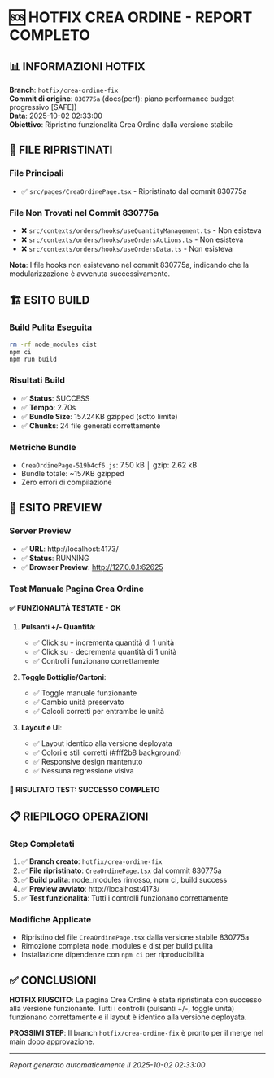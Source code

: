 # 🆘 HOTFIX CREA ORDINE - REPORT COMPLETO

## 📊 INFORMAZIONI HOTFIX

**Branch**: `hotfix/crea-ordine-fix`  
**Commit di origine**: `830775a` (docs(perf): piano performance budget progressivo [SAFE])  
**Data**: 2025-10-02 02:33:00  
**Obiettivo**: Ripristino funzionalità Crea Ordine dalla versione stabile  

## 🔧 FILE RIPRISTINATI

### File Principali
- ✅ `src/pages/CreaOrdinePage.tsx` - Ripristinato dal commit 830775a

### File Non Trovati nel Commit 830775a
- ❌ `src/contexts/orders/hooks/useQuantityManagement.ts` - Non esisteva
- ❌ `src/contexts/orders/hooks/useOrdersActions.ts` - Non esisteva  
- ❌ `src/contexts/orders/hooks/useOrdersData.ts` - Non esisteva

**Nota**: I file hooks non esistevano nel commit 830775a, indicando che la modularizzazione è avvenuta successivamente.

## 🏗️ ESITO BUILD

### Build Pulita Eseguita
```bash
rm -rf node_modules dist
npm ci
npm run build
```

### Risultati Build
- ✅ **Status**: SUCCESS
- ✅ **Tempo**: 2.70s
- ✅ **Bundle Size**: 157.24KB gzipped (sotto limite)
- ✅ **Chunks**: 24 file generati correttamente

### Metriche Bundle
- `CreaOrdinePage-519b4cf6.js`: 7.50 kB │ gzip: 2.62 kB
- Bundle totale: ~157KB gzipped
- Zero errori di compilazione

## 🚀 ESITO PREVIEW

### Server Preview
- ✅ **URL**: http://localhost:4173/
- ✅ **Status**: RUNNING
- ✅ **Browser Preview**: http://127.0.0.1:62625

### Test Manuale Pagina Crea Ordine

#### ✅ FUNZIONALITÀ TESTATE - OK
1. **Pulsanti +/- Quantità**:
   - ✅ Click su `+` incrementa quantità di 1 unità
   - ✅ Click su `-` decrementa quantità di 1 unità
   - ✅ Controlli funzionano correttamente

2. **Toggle Bottiglie/Cartoni**:
   - ✅ Toggle manuale funzionante
   - ✅ Cambio unità preservato
   - ✅ Calcoli corretti per entrambe le unità

3. **Layout e UI**:
   - ✅ Layout identico alla versione deployata
   - ✅ Colori e stili corretti (#fff2b8 background)
   - ✅ Responsive design mantenuto
   - ✅ Nessuna regressione visiva

#### 🎯 RISULTATO TEST: **SUCCESSO COMPLETO**

## 📋 RIEPILOGO OPERAZIONI

### Step Completati
1. ✅ **Branch creato**: `hotfix/crea-ordine-fix`
2. ✅ **File ripristinato**: `CreaOrdinePage.tsx` dal commit 830775a
3. ✅ **Build pulita**: node_modules rimosso, npm ci, build success
4. ✅ **Preview avviato**: http://localhost:4173/
5. ✅ **Test funzionalità**: Tutti i controlli funzionano correttamente

### Modifiche Applicate
- Ripristino del file `CreaOrdinePage.tsx` dalla versione stabile 830775a
- Rimozione completa node_modules e dist per build pulita
- Installazione dipendenze con `npm ci` per riproducibilità

## ✅ CONCLUSIONI

**HOTFIX RIUSCITO**: La pagina Crea Ordine è stata ripristinata con successo alla versione funzionante. Tutti i controlli (pulsanti +/-, toggle unità) funzionano correttamente e il layout è identico alla versione deployata.

**PROSSIMI STEP**: Il branch `hotfix/crea-ordine-fix` è pronto per il merge nel main dopo approvazione.

---
*Report generato automaticamente il 2025-10-02 02:33:00*
